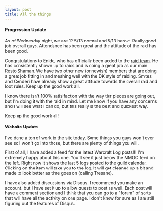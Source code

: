 ```yaml
---
layout: post
title: All the things
---
```

<h4>Progression Update</h4>
As of Wednesday night, we are 12.5/13 normal and 5/13 heroic. Really good job overall guys. Attendance has been great and the attitude of the raid has been good.

Congratulations to Enide, who has officially been added to the <a href="/raid_team/">raid team</a>. He has consistently shown up to raids and is doing a great job as our main Resto Shaman. We have two other new (or newish) members that are doing a great job fitting in and meshing well with the DK style of raiding. Smites and Cenderi have already show a great attitude towards the overall raid and loot rules. Keep up the good work all.

I know there isn't 100% satisifaction with the way tier pieces are going out, but I'm doing it with the raid in mind. Let me know if you have any concerns and I will see what I can do, but this really is the best and quickest way.

Keep up the good work all!

<h4>Website Update</h4>
I've done a ton of work to the site today. Some things you guys won't ever see so I won't go into those, but there are plenty of things you will.

First of all, I have added a feed for the latest Warcraft Log posts!!! I'm extremely happy about this one. You'll see it just below the MMOC feed on the left. Right now it shows the last 5 logs posted to the guild calendar. Clicking on the item will take you to the log. It will get cleaned up a bit and made to look better as time goes on (calling Tresane). 

I have also added discussions via Disqus. I recommend you make an account, but I have set it up to allow guests to post as well. Each post will have a comment section and I think that you can go to a "forum" of sorts that will have all the activity on one page. I don't know for sure as I am still figuring out the features of Disqus.